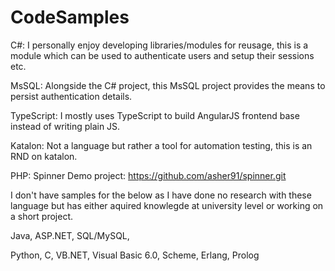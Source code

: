 # CodeSamples
 
C#: I personally enjoy developing libraries/modules for reusage, this is a module which can be used to authenticate users and setup their sessions etc.

MsSQL: Alongside the C# project, this MsSQL project provides the means to persist authentication details. 

TypeScript: I mostly uses TypeScript to build AngularJS frontend base instead of writing plain JS.

Katalon: Not a language but rather a tool for automation testing, this is an RND on katalon. 

PHP: Spinner Demo project: https://github.com/asher91/spinner.git


I don't have samples for the below as I have done no research with these language but has either aquired knowlegde at university level or working on a short project.

Java, ASP.NET, SQL/MySQL, 

Python, C, VB.NET, Visual Basic 6.0, Scheme, Erlang, Prolog

